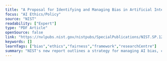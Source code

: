 ```yaml
---
title: "A Proposal for Identifying and Managing Bias in Artificial Intelligence"
focus: "AI Ethics/Policy"
source: "NIST"
readability: ["Expert"]
type: "PDF Article"
openSource: false
link: "https://nvlpubs.nist.gov/nistpubs/SpecialPublications/NIST.SP.1270-draft.pdf"
keywords: []
learnTags: ["bias","ethics","fairness","framework","researchCentre"]
summary: "NIST's new report outlines a strategy for managing AI bias, contributing to a fuller description and understanding of the challenge of harmful bias and ways to manage its presence in AI systems. "
---
```


